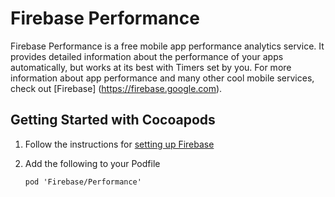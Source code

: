 # Firebase Performance

Firebase Performance is a free mobile app performance analytics service. It
provides detailed information about the performance of your apps automatically,
but works at its best with Timers set by you. For more information about app
performance and many other cool mobile services, check out [Firebase]
(https://firebase.google.com).

## Getting Started with Cocoapods

1.  Follow the instructions for
    [setting up Firebase](<https://developers.google.com/firebase/docs/ios/>)
2.  Add the following to your Podfile

    ```
    pod 'Firebase/Performance'
    ```
